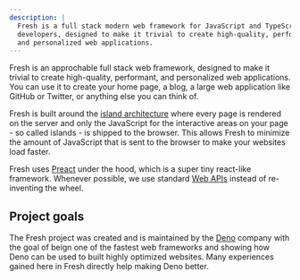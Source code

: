 ```yaml
---
description: |
  Fresh is a full stack modern web framework for JavaScript and TypeScript
  developers, designed to make it trivial to create high-quality, performant,
  and personalized web applications.
---
```


Fresh is an approchable full stack web framework, designed to make it trivial to
create high-quality, performant, and personalized web applications. You can use
it to create your home page, a blog, a large web application like GitHub or
Twitter, or anything else you can think of.

Fresh is built around the
[island architecture](https://jasonformat.com/islands-architecture/) where every
page is rendered on the server and only the JavaScript for the interactive areas
on your page - so called islands - is shipped to the browser. This allows Fresh
to minimize the amount of JavaScript that is sent to the browser to make your
websites load faster.

Fresh uses [Preact](https://preactjs.com) under the hood, which is a super tiny
react-like framework. Whenever possible, we use standard
[Web APIs](https://developer.mozilla.org/en-US/docs/Web/API) instead of
re-inventing the wheel.

## Project goals

The Fresh project was created and is maintained by the [Deno](https://deno.com/)
company with the goal of beign one of the fastest web frameworks and showing how
Deno can be used to built highly optimized websites. Many experiences gained
here in Fresh directly help making Deno better.
